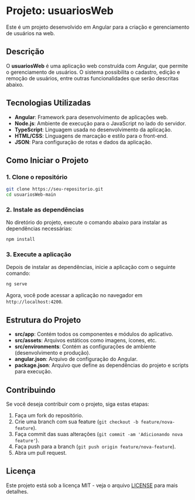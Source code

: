 
# Projeto: usuariosWeb

Este é um projeto desenvolvido em Angular para a criação e gerenciamento de usuários na web.

## Descrição

O **usuariosWeb** é uma aplicação web construída com Angular, que permite o gerenciamento de usuários. O sistema possibilita o cadastro, edição e remoção de usuários, entre outras funcionalidades que serão descritas abaixo.

## Tecnologias Utilizadas

- **Angular**: Framework para desenvolvimento de aplicações web.
- **Node.js**: Ambiente de execução para o JavaScript no lado do servidor.
- **TypeScript**: Linguagem usada no desenvolvimento da aplicação.
- **HTML/CSS**: Linguagens de marcação e estilo para o front-end.
- **JSON**: Para configuração de rotas e dados da aplicação.

## Como Iniciar o Projeto

### 1. Clone o repositório

```bash
git clone https://seu-repositorio.git
cd usuariosWeb-main
```

### 2. Instale as dependências

No diretório do projeto, execute o comando abaixo para instalar as dependências necessárias:

```bash
npm install
```

### 3. Execute a aplicação

Depois de instalar as dependências, inicie a aplicação com o seguinte comando:

```bash
ng serve
```

Agora, você pode acessar a aplicação no navegador em `http://localhost:4200`.

## Estrutura do Projeto

- **src/app**: Contém todos os componentes e módulos do aplicativo.
- **src/assets**: Arquivos estáticos como imagens, ícones, etc.
- **src/environments**: Contém as configurações de ambiente (desenvolvimento e produção).
- **angular.json**: Arquivo de configuração do Angular.
- **package.json**: Arquivo que define as dependências do projeto e scripts para execução.

## Contribuindo

Se você deseja contribuir com o projeto, siga estas etapas:

1. Faça um fork do repositório.
2. Crie uma branch com sua feature (`git checkout -b feature/nova-feature`).
3. Faça commit das suas alterações (`git commit -am 'Adicionando nova feature'`).
4. Faça push para a branch (`git push origin feature/nova-feature`).
5. Abra um pull request.

## Licença

Este projeto está sob a licença MIT - veja o arquivo [LICENSE](LICENSE) para mais detalhes.
